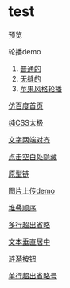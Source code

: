 # test
预览

轮播demo

  1. [普通的](https://jiangnana.fun/test/swipe-demo/demo1/index.html)
  2. [无缝的](https://jiangnana.fun/test/swipe-demo/demo2/index.html)
  3. [苹果风格轮播](https://jiangnana.fun/test/swipe-demo/demo3/index.html)

[仿百度首页](https://jiangnana.fun/test/baidu.html)

[纯CSS太极](https://jiangnana.fun/test/taichi.html)

[文字两端对齐](https://jiangnana.fun/test/两端对齐.html)

[点击空白处隐藏](https://jiangnana.fun/test/单击别处隐藏.html)

[原型链](https://jiangnana.fun/test/原型链.jpg)

[图片上传demo](https://jiangnana.fun/test/图片上传.html)

[堆叠顺序](https://jiangnana.fun/test/堆叠顺序.jpg)

[多行超出省略](https://jiangnana.fun/test/多行超出省略号.html)

[文本垂直居中](https://jiangnana.fun/test/文字垂直居中.html)

[涟漪按钮](https://jiangnana.fun/test/涟漪按钮.html)

[单行超出省略号](https://jiangnana.fun/test/省略号.html)



